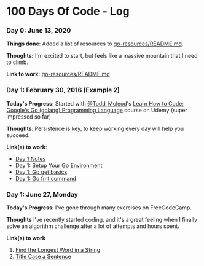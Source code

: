 # 100 Days Of Code - Log

### Day 0: June 13, 2020

**Things done**: Added a list of resources to [go-resources/README.md](go-resources/README.md).

**Thoughts:** I'm excited to start, but feels like a massive mountain that I need to climb.

**Link to work:** [go-resources/README.md](go-resources/README.md)

### Day 1: February 30, 2016 (Example 2)

**Today's Progress**: Started with [@Todd_Mcleod](https://twitter.com/Todd_McLeod)'s [Learn How to Code: Google's Go (golang) Programming Language](https://www.udemy.com/course/learn-how-to-code) course on Udemy (super impressed so far)

**Thoughts**: Persistence is key, to keep working every day will help you succeed.

**Link(s) to work**: 

- [Day 1 Notes](https://github.com/ruanbekker/100-days-of-code/commit/f2437cd916cc7828d13265bca2c992cff855dbd8)
- [Day 1: Setup Your Go Environment](https://github.com/ruanbekker/100-days-of-code/commit/b1f3527bd8611e72afaacdd4ed13e99f14b0c274)
- [Day 1: Go get basics](https://github.com/ruanbekker/100-days-of-code/commit/1909dc47dccc20a3cf49cac2cab23dc0697c2425)
- [Day 1: Go fmt command](https://github.com/ruanbekker/100-days-of-code/commit/d54f43b3d18745576f51e49e2a581f4a80431e8b)

### Day 1: June 27, Monday

**Today's Progress**: I've gone through many exercises on FreeCodeCamp.

**Thoughts** I've recently started coding, and it's a great feeling when I finally solve an algorithm challenge after a lot of attempts and hours spent.

**Link(s) to work**
1. [Find the Longest Word in a String](https://www.freecodecamp.com/challenges/find-the-longest-word-in-a-string)
2. [Title Case a Sentence](https://www.freecodecamp.com/challenges/title-case-a-sentence)
